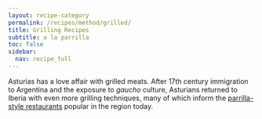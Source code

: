 ```yaml
---
layout: recipe-category
permalink: /recipes/method/grilled/
title: Grilling Recipes
subtitle: a la parrilla
toc: false
sidebar:
  nav: recipe_full
---
```

Asturias has a love affair with grilled meats. After 17th century immigration to Argentina and the exposure to *gaucho* culture, Asturians returned to Iberia with even more grilling techniques, many of which inform the [parrilla-style restaurants](/visit/parillas/) popular in the region today.